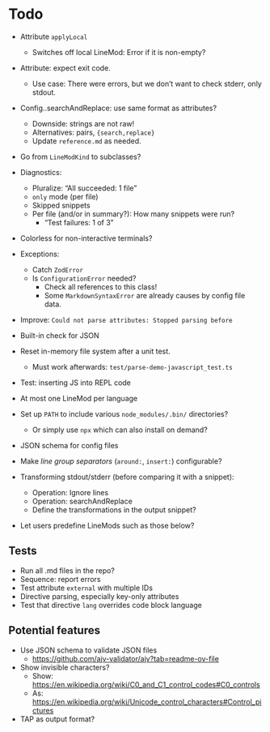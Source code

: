 # Todo

* Attribute `applyLocal`
  * Switches off local LineMod: Error if it is non-empty?
* Attribute: expect exit code.
  * Use case: There were errors, but we don’t want to check stderr, only stdout.
* Config..searchAndReplace: use same format as attributes?
  * Downside: strings are not raw!
  * Alternatives: pairs, `{search,replace}`
  * Update `reference.md` as needed.


* Go from `LineModKind` to subclasses?
* Diagnostics:
  * Pluralize: “All succeeded: 1 file”
  * `only` mode (per file)
  * Skipped snippets
  * Per file (and/or in summary?): How many snippets were run?
    * “Test failures: 1 of 3”
* Colorless for non-interactive terminals?
* Exceptions:
  * Catch `ZodError`
  * Is `ConfigurationError` needed?
    * Check all references to this class!
    * Some `MarkdownSyntaxError` are already causes by config file data.
* Improve: `Could not parse attributes: Stopped parsing before`
* Built-in check for JSON
* Reset in-memory file system after a unit test.
  * Must work afterwards: `test/parse-demo-javascript_test.ts`
* Test: inserting JS into REPL code
* At most one LineMod per language
* Set up `PATH` to include various `node_modules/.bin/` directories?
  * Or simply use `npx` which can also install on demand?
* JSON schema for config files
* Make _line group separators_ (`around:`, `insert:`) configurable?
* Transforming stdout/stderr (before comparing it with a snippet):
  * Operation: Ignore lines
  * Operation: searchAndReplace
  * Define the transformations in the output snippet?
* Let users predefine LineMods such as those below?

<!--marktest id="asyncTest" around:
function test(_name, callback) {
  return callback();
}
•••
await test();
-->

<!--marktest id="callbackTest" around:
function test(_name, callback) {
  return callback((err) => {
    if (err) {
      throw err;
    }
    process.exit();
  });
}
•••
test();
-->

## Tests

* Run all .md files in the repo?
* Sequence: report errors 
* Test attribute `external` with multiple IDs
* Directive parsing, especially key-only attributes
* Test that directive `lang` overrides code block language

## Potential features

* Use JSON schema to validate JSON files
  * https://github.com/ajv-validator/ajv?tab=readme-ov-file
* Show invisible characters?
  * Show: https://en.wikipedia.org/wiki/C0_and_C1_control_codes#C0_controls
  * As: https://en.wikipedia.org/wiki/Unicode_control_characters#Control_pictures
* TAP as output format?
